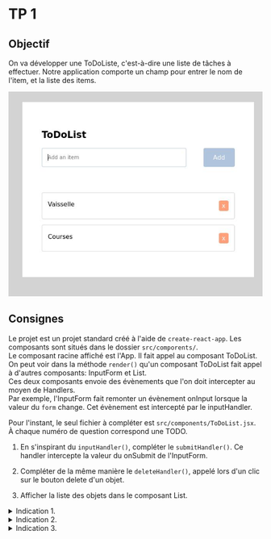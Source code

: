 # TP 1

## Objectif
On va développer une ToDoListe, c'est-à-dire une liste de tâches à effectuer.
Notre application comporte un champ pour entrer le nom de l'item, et la liste des items.

![](../images/tp1.jpg)

## Consignes
Le projet est un projet standard créé à l'aide de `create-react-app`. Les composants sont situés dans le dossier `src/comporents/`.  
Le composant racine affiché est l'App. Il fait appel au composant ToDoList.  
On peut voir dans la méthode `render()` qu'un composant ToDoList fait appel à d'autres composants: InputForm et List.  
Ces deux composants envoie des évènements que l'on doit intercepter au moyen de Handlers.  
Par exemple, l'InputForm fait remonter un évènement onInput lorsque la valeur du `form` change. Cet évènement est intercepté par le inputHandler.  

Pour l'instant, le seul fichier à compléter est `src/components/ToDoList.jsx`. À chaque numéro de question correspond une TODO.  

1. En s'inspirant du `inputHandler()`, compléter le `submitHandler()`. Ce handler intercepte la valeur du onSubmit de l'InputForm. 

2. Compléter de la même manière le `deleteHandler()`, appelé lors d'un clic sur le bouton delete d'un objet. 

3. Afficher la liste des objets dans le composant List. 

<details> 
  <summary>Indication 1. </summary>
   On doit mettre à jour l'état de ToDoList pour ajouter l'élément entré par l'utilisateur (stocké dans la variable `pendingItem`) à la liste des éléments `list`.
</details>

<details> 
  <summary>Indication 2. </summary>
   Il faut retirer de `list` l'élément à la position `index`.
</details>

<details> 
  <summary>Indication 3. </summary>
   Regardez du côté du state du composant.
</details>